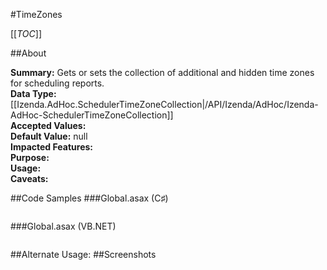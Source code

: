 #TimeZones

[[_TOC_]]

##About

**Summary:**  Gets or sets the collection of additional and hidden time zones for scheduling reports.   
**Data Type:** [[Izenda.AdHoc.SchedulerTimeZoneCollection|/API/Izenda/AdHoc/Izenda-AdHoc-SchedulerTimeZoneCollection]]  
**Accepted Values:**   
**Default Value:** null  
**Impacted Features:**   
**Purpose:**   
**Usage:**   
**Caveats:**   

##Code Samples
###Global.asax (C♯)

```csharp
```

###Global.asax (VB.NET)

```visualbasic
```
##Alternate Usage: 
##Screenshots
